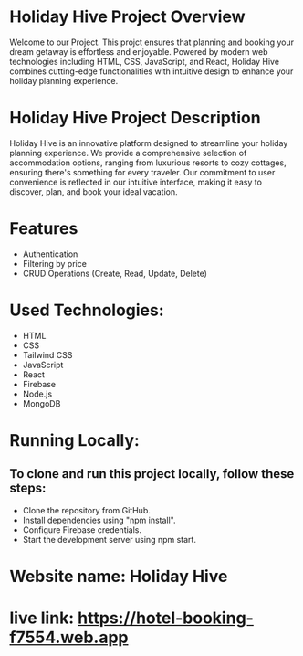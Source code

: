 # Holiday Hive Project Overview
Welcome to our Project. This projct ensures that planning and booking your dream getaway is effortless and enjoyable. Powered by modern web technologies including HTML, CSS, JavaScript, and React, Holiday Hive combines cutting-edge functionalities with intuitive design to enhance your holiday planning experience.

# Holiday Hive Project Description
Holiday Hive is an innovative platform designed to streamline your holiday planning experience. We provide a comprehensive selection of accommodation options, ranging from luxurious resorts to cozy cottages, ensuring there's something for every traveler. Our commitment to user convenience is reflected in our intuitive interface, making it easy to discover, plan, and book your ideal vacation.

# Features
- Authentication
- Filtering by price
- CRUD Operations (Create, Read, Update, Delete)


# Used Technologies:
- HTML
- CSS
- Tailwind CSS
- JavaScript
- React
- Firebase
- Node.js
- MongoDB

# Running Locally:

## To clone and run this project locally, follow these steps:
- Clone the repository from GitHub.
- Install dependencies using "npm install".
- Configure Firebase credentials.
- Start the development server using npm start.


# Website name: Holiday Hive
# live link:  https://hotel-booking-f7554.web.app
